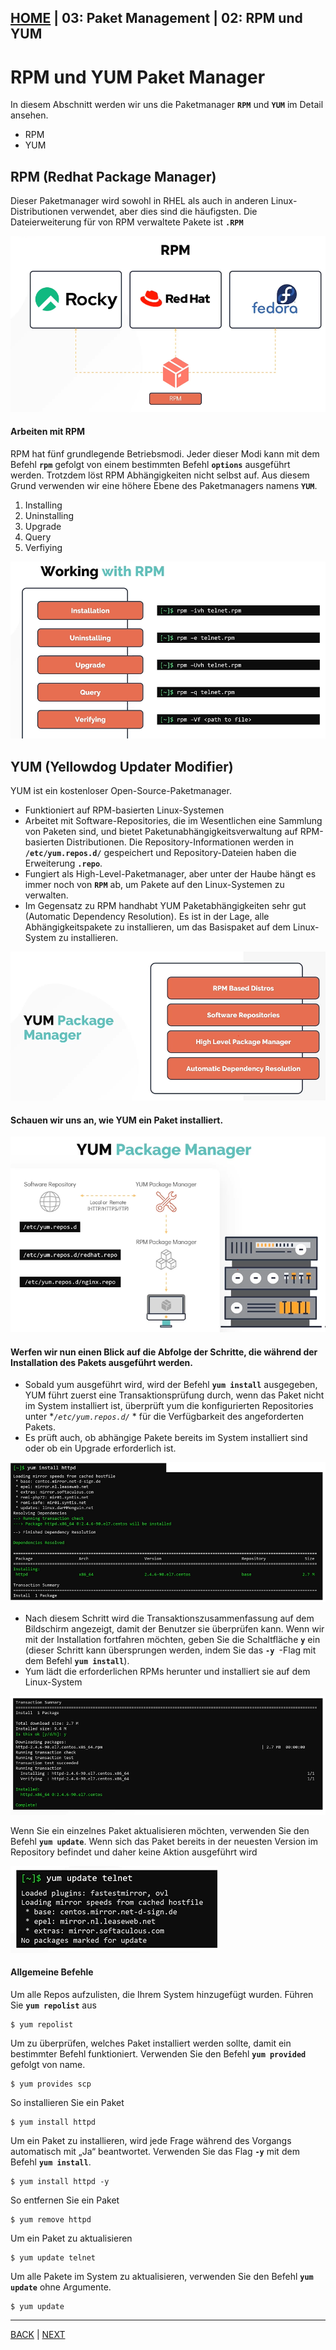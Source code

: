 [HOME](../../README.md) | 03: Paket Management | 02: RPM und YUM
---
# RPM und YUM Paket Manager

In diesem Abschnitt werden wir uns die Paketmanager **`RPM`** und **`YUM`** im Detail ansehen.
- RPM
- YUM

## RPM (Redhat Package Manager)

Dieser Paketmanager wird sowohl in RHEL als auch in anderen Linux-Distributionen verwendet, aber dies sind die häufigsten. Die Dateierweiterung für von RPM verwaltete Pakete ist **`.RPM`**

![rpm](../../images/rpm.PNG)

#### Arbeiten mit RPM

RPM hat fünf grundlegende Betriebsmodi. Jeder dieser Modi kann mit dem Befehl **`rpm`** gefolgt von einem bestimmten Befehl **`options`** ausgeführt werden. Trotzdem löst RPM Abhängigkeiten nicht selbst auf. Aus diesem Grund verwenden wir eine höhere Ebene des Paketmanagers namens **`YUM`**.
1. Installing
1. Uninstalling
1. Upgrade
1. Query
1. Verfiying

![rpm-modes](../../images/rpm-modes.PNG)

## YUM (Yellowdog Updater Modifier)

YUM ist ein kostenloser Open-Source-Paketmanager.
- Funktioniert auf RPM-basierten Linux-Systemen
- Arbeitet mit Software-Repositories, die im Wesentlichen eine Sammlung von Paketen sind, und bietet Paketunabhängigkeitsverwaltung auf RPM-basierten Distributionen. Die Repository-Informationen werden in **`/etc/yum.repos.d/`** gespeichert und Repository-Dateien haben die Erweiterung **`.repo`**.
- Fungiert als High-Level-Paketmanager, aber unter der Haube hängt es immer noch von **`RPM`** ab, um Pakete auf den Linux-Systemen zu verwalten.
- Im Gegensatz zu RPM handhabt YUM Paketabhängigkeiten sehr gut (Automatic Dependency Resolution). Es ist in der Lage, alle Abhängigkeitspakete zu installieren, um das Basispaket auf dem Linux-System zu installieren.

![yum](../../images/yum.PNG)

#### Schauen wir uns an, wie YUM ein Paket installiert.

![yum-repo](../../images/yum-repo.PNG)

#### Werfen wir nun einen Blick auf die Abfolge der Schritte, die während der Installation des Pakets ausgeführt werden.
- Sobald yum ausgeführt wird, wird der Befehl **`yum install`** ausgegeben, YUM führt zuerst eine Transaktionsprüfung durch, wenn das Paket nicht im System installiert ist, überprüft yum die konfigurierten Repositories unter **`/etc/yum.repos.d/`* * für die Verfügbarkeit des angeforderten Pakets.
- Es prüft auch, ob abhängige Pakete bereits im System installiert sind oder ob ein Upgrade erforderlich ist.

![yum-cmd](../../images/yum-cmd.PNG)

- Nach diesem Schritt wird die Transaktionszusammenfassung auf dem Bildschirm angezeigt, damit der Benutzer sie überprüfen kann. Wenn wir mit der Installation fortfahren möchten, geben Sie die Schaltfläche **`y`** ein (dieser Schritt kann übersprungen werden, indem Sie das **`-y `**-Flag mit dem Befehl **`yum install`**).
- Yum lädt die erforderlichen RPMs herunter und installiert sie auf dem Linux-System

![yum-cmd1](../../images/yum-cmd1.PNG)

Wenn Sie ein einzelnes Paket aktualisieren möchten, verwenden Sie den Befehl **`yum update`**. Wenn sich das Paket bereits in der neuesten Version im Repository befindet und daher keine Aktion ausgeführt wird

![yum-update](../../images/yum-update.PNG)

#### Allgemeine Befehle

Um alle Repos aufzulisten, die Ihrem System hinzugefügt wurden. Führen Sie **`yum repolist`** aus
```
$ yum repolist
```

Um zu überprüfen, welches Paket installiert werden sollte, damit ein bestimmter Befehl funktioniert. Verwenden Sie den Befehl **`yum provided`** gefolgt von <Befehl> name.
```
$ yum provides scp
```

So installieren Sie ein Paket
```
$ yum install httpd
```

Um ein Paket zu installieren, wird jede Frage während des Vorgangs automatisch mit „Ja“ beantwortet. Verwenden Sie das Flag **`-y`** mit dem Befehl **`yum install`**.
```
$ yum install httpd -y
```
So entfernen Sie ein Paket
```
$ yum remove httpd
```
Um ein Paket zu aktualisieren
```
$ yum update telnet
```
Um alle Pakete im System zu aktualisieren, verwenden Sie den Befehl **`yum update`** ohne Argumente.
```
$ yum update
```
---
[BACK](./01-Paket-Management-Distributionen.md) | [NEXT](./03-Lab-RPM-und-YUM.md)

